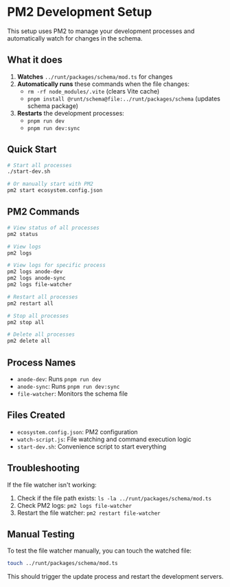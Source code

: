 # PM2 Development Setup

This setup uses PM2 to manage your development processes and automatically watch for changes in the schema.

## What it does

1. **Watches** `../runt/packages/schema/mod.ts` for changes
2. **Automatically runs** these commands when the file changes:
   - `rm -rf node_modules/.vite` (clears Vite cache)
   - `pnpm install @runt/schema@file:../runt/packages/schema` (updates schema package)
3. **Restarts** the development processes:
   - `pnpm run dev`
   - `pnpm run dev:sync`

## Quick Start

```bash
# Start all processes
./start-dev.sh

# Or manually start with PM2
pm2 start ecosystem.config.json
```

## PM2 Commands

```bash
# View status of all processes
pm2 status

# View logs
pm2 logs

# View logs for specific process
pm2 logs anode-dev
pm2 logs anode-sync
pm2 logs file-watcher

# Restart all processes
pm2 restart all

# Stop all processes
pm2 stop all

# Delete all processes
pm2 delete all
```

## Process Names

- `anode-dev`: Runs `pnpm run dev`
- `anode-sync`: Runs `pnpm run dev:sync`
- `file-watcher`: Monitors the schema file

## Files Created

- `ecosystem.config.json`: PM2 configuration
- `watch-script.js`: File watching and command execution logic
- `start-dev.sh`: Convenience script to start everything

## Troubleshooting

If the file watcher isn't working:

1. Check if the file path exists: `ls -la ../runt/packages/schema/mod.ts`
2. Check PM2 logs: `pm2 logs file-watcher`
3. Restart the file watcher: `pm2 restart file-watcher`

## Manual Testing

To test the file watcher manually, you can touch the watched file:

```bash
touch ../runt/packages/schema/mod.ts
```

This should trigger the update process and restart the development servers.
